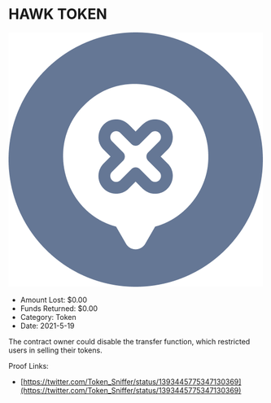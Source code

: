 # HAWK TOKEN
![HAWK TOKEN](/rektimages/HAWK-TOKEN.png)
- Amount Lost: $0.00
- Funds Returned: $0.00
- Category: Token
- Date: 2021-5-19

The contract owner could disable the transfer function, which restricted users in selling their tokens.


Proof Links:
- [https://twitter.com/Token_Sniffer/status/1393445775347130369](https://twitter.com/Token_Sniffer/status/1393445775347130369)


